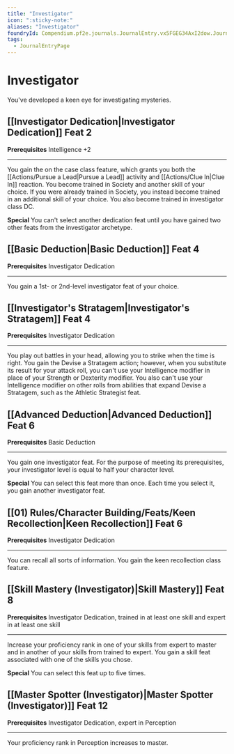 ```yaml
---
title: "Investigator"
icon: ":sticky-note:"
aliases: "Investigator"
foundryId: Compendium.pf2e.journals.JournalEntry.vx5FGEG34AxI2dow.JournalEntryPage.mmB3EkkdCpLke7Lk
tags:
  - JournalEntryPage
---
```


# Investigator
You've developed a keen eye for investigating mysteries.

## [[Investigator Dedication|Investigator Dedication]] Feat 2

**Prerequisites** Intelligence +2

* * *

You gain the on the case class feature, which grants you both the [[Actions/Pursue a Lead|Pursue a Lead]] activity and [[Actions/Clue In|Clue In]] reaction. You become trained in Society and another skill of your choice. If you were already trained in Society, you instead become trained in an additional skill of your choice. You also become trained in investigator class DC.

**Special** You can't select another dedication feat until you have gained two other feats from the investigator archetype.

## [[Basic Deduction|Basic Deduction]] Feat 4

**Prerequisites** Investigator Dedication

* * *

You gain a 1st- or 2nd-level investigator feat of your choice.

## [[Investigator's Stratagem|Investigator's Stratagem]] Feat 4

**Prerequisites** Investigator Dedication

* * *

You play out battles in your head, allowing you to strike when the time is right. You gain the Devise a Stratagem action; however, when you substitute its result for your attack roll, you can't use your Intelligence modifier in place of your Strength or Dexterity modifier. You also can't use your Intelligence modifier on other rolls from abilities that expand Devise a Stratagem, such as the Athletic Strategist feat.

## [[Advanced Deduction|Advanced Deduction]] Feat 6

**Prerequisites** Basic Deduction

* * *

You gain one investigator feat. For the purpose of meeting its prerequisites, your investigator level is equal to half your character level.

**Special** You can select this feat more than once. Each time you select it, you gain another investigator feat.

## [[01) Rules/Character Building/Feats/Keen Recollection|Keen Recollection]] Feat 6

**Prerequisites** Investigator Dedication

* * *

You can recall all sorts of information. You gain the keen recollection class feature.

## [[Skill Mastery (Investigator)|Skill Mastery]] Feat 8

**Prerequisites** Investigator Dedication, trained in at least one skill and expert in at least one skill

* * *

Increase your proficiency rank in one of your skills from expert to master and in another of your skills from trained to expert. You gain a skill feat associated with one of the skills you chose.

**Special** You can select this feat up to five times.

## [[Master Spotter (Investigator)|Master Spotter (Investigator)]] Feat 12

**Prerequisites** Investigator Dedication, expert in Perception

* * *

Your proficiency rank in Perception increases to master.